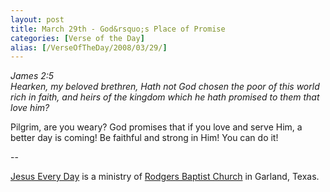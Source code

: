 ```yaml
---
layout: post
title: March 29th - God&rsquo;s Place of Promise
categories: [Verse of the Day]
alias: [/VerseOfTheDay/2008/03/29/]
---
```


_James 2:5  
Hearken, my beloved brethren, Hath not God chosen the poor of this
world rich in faith, and heirs of the kingdom which he hath promised
to them that love him?_

Pilgrim, are you weary? God promises that if you love and serve
Him, a better day is coming! Be faithful and strong in Him! You can
do it!

 --

<a href=http://jesuseveryday.net>Jesus Every Day</a> is a ministry of <a href=http://rodgersbaptist.net>Rodgers Baptist Church</a> in Garland, Texas.
